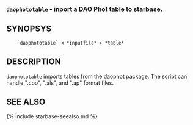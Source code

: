 
### `daophototable` - inport a DAO Phot table to starbase.

SYNOPSYS
--------

```
    `daophototable` < *inputfile* > *table*
```


DESCRIPTION
-----------

`daophototable` imports tables from the daophot package.  The script can
handle ".coo", ".als", and ".ap" format files.

SEE ALSO
--------

{% include starbase-seealso.md %}

